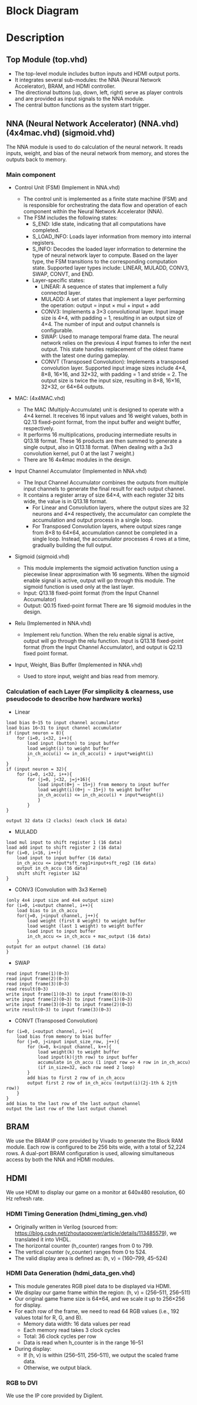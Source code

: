 # Block Diagram

# Description
## Top Module (top.vhd)
- The top-level module includes button inputs and HDMI output ports.
- It integrates several sub-modules: the NNA (Neural Network Accelerator), BRAM, and HDMI controller.
- The directional buttons (up, down, left, right) serve as player controls and are provided as input signals to the NNA module.
- The central button functions as the system start trigger.

## NNA (Neural Network Accelerator) (NNA.vhd) (4x4mac.vhd) (sigmoid.vhd)
The NNA module is used to do calculation of the neural network. It reads inputs, weight, and bias of the neural network from memory, and stores the outputs back to memory.

### Main component
- Control Unit (FSM) (Implement in NNA.vhd)
    - The control unit is implemented as a finite state machine (FSM) and is responsible for orchestrating the data flow and operation of each component within the Neural Network Accelerator (NNA).
    - The FSM includes the following states:
        - S_END: Idle state, indicating that all computations have completed.
        - S_LOAD_INFO: Loads layer information from memory into internal registers.
        - S_INFO: Decodes the loaded layer information to determine the type of neural network layer to compute. Based on the layer type, the FSM transitions to the corresponding computation state. Supported layer types include: LINEAR, MULADD, CONV3, SWAP, CONVT, and END.
		- Layer-specific states:
            - LINEAR: A sequence of states that implement a fully connected layer.
            - MULADD: A set of states that implement a layer performing the operation:
output = input × mul + input + add
            - CONV3: Implements a 3×3 convolutional layer. Input image size is 4×4, with padding = 1, resulting in an output size of 4×4. The number of input and output channels is configurable.
            - SWAP: Used to manage temporal frame data. The neural network relies on the previous 4 input frames to infer the next output. This state handles replacement of the oldest frame with the latest one during gameplay.
            - CONVT (Transposed Convolution): Implements a transposed convolution layer. Supported input image sizes include 4×4, 8×8, 16×16, and 32×32, with padding = 1 and stride = 2. The output size is twice the input size, resulting in 8×8, 16×16, 32×32, or 64×64 outputs.
- MAC: (4x4MAC.vhd)
    - The MAC (Multiply-Accumulate) unit is designed to operate with a 4×4 kernel. It receives 16 input values and 16 weight values, both in Q2.13 fixed-point format, from the input buffer and weight buffer, respectively.
    - It performs 16 multiplications, producing intermediate results in Q13.18 format. These 16 products are then summed to generate a single output, also in Q13.18 format. (When dealing with a 3x3 convolution kernel, put 0 at the last 7 weight.)
    - There are 16 4x4mac modules in the design.
- Input Channel Accumulator (Implemented in NNA.vhd)
    - The Input Channel Accumulator combines the outputs from multiple input channels to generate the final result for each output channel.
    - It contains a register array of size 64×4, with each register 32 bits wide, the value is in Q13.18 format.
        - For Linear and Convolution layers, where the output sizes are 32 neurons and 4×4 respectively, the accumulator can complete the accumulation and output process in a single loop.
        - For Transposed Convolution layers, where output sizes range from 8×8 to 64×64, accumulation cannot be completed in a single loop. Instead, the accumulator processes 4 rows at a time, gradually building the full output.
- Sigmoid (sigmoid.vhd)
    - This module implements the sigmoid activation function using a piecewise linear approximation with 16 segments. When the sigmoid enable signal is active, output will go through this module. The sigmoid function is used only at the last layer.
    - Input: Q13.18 fixed-point format (from the Input Channel Accumulator)
    - Output: Q0.15 fixed-point format There are 16 sigmoid modules in the design.

- Relu (Implemented in NNA.vhd)
    - Implement relu function. When the relu enable signal is active, output will go through the relu function. Input is Q13.18 fixed-point format (from the Input Channel Accumulator), and output is Q2.13 fixed point format.
- Input, Weight, Bias Buffer (Implemented in NNA.vhd)
    - Used to store input, weight and bias read from memory.

### Calculation of each Layer (For simplicity & clearness, use pseudocode to describe how hardware works)

- Linear
```
load bias 0~15 to input channel accumulator
load bias 16~31 to input channel accumulator
if (input neuron = 8){
	for (i=0, i<32, i++){
        load input (button) to input buffer
        load weight(i) to weight buffer
        in_ch_accu(i) <= in_ch_accu(i) + input*weight(i)
        }
}
if (input neuron = 32){
	for (i=0, i<32, i++){
	    for (j=0, j<32, j=j+16){
	        load input(0+j ~ 15+j) from memory to input buffer 
            load weight(i)(0+j ~ 15+j) to weight buffer
            in_ch_accu(i) <= in_ch_accu(i) + input*weight(i)
            }
        }
}

output 32 data (2 clocks) (each clock 16 data)
```

- MULADD
```
load mul input to shift register 1 (16 data)
load add input to shift register 2 (16 data)
for (i=0, i<16, i++){
    load input to input buffer (16 data)
    in_ch_accu <= input*sft_reg1+input+sft_reg2 (16 data)
    output in_ch_accu (16 data)
    shift shift register 1&2
}
```

- CONV3 (Convolution with 3x3 Kernel)
```
(only 4x4 input size and 4x4 output size)
for (i=0, i<output channel, i++){
	load bias to in_ch_accu
	for(j=0, j<input channel, j++){
        load weight (first 8 weight) to weight buffer
        load weight (last 1 weight) to weight buffer
        load input to input buffer
        in_ch_accu <= in_ch_accu + mac_output (16 data)
    }
output for an output channel (16 data)
}
```

- SWAP
```
read input frame(1)(0~3)
read input frame(2)(0~3)
read input frame(3)(0~3)
read result(0~3)
write input frame(1)(0~3) to input frame(0)(0~3)
write input frame(2)(0~3) to input frame(1)(0~3)
write input frame(3)(0~3) to input frame(2)(0~3)
write result(0~3) to input frame(3)(0~3)
```
- CONVT (Transposed Convolution)
```
for (i=0, i<output channel, i++){
    load bias from memory to bias buffer
	for (j=0, j<input input_size_row, j++){
		for (k=0, k<input channel, k++){
			load weight(k) to weight buffer
			load input(k)(jth row) to input buffer
			accumulate in_ch_accu (1 input row => 4 row in in_ch_accu)
			(if in_size=32, each row need 2 loop)
		}
		add bias to first 2 row of in_ch_accu
		output first 2 row of in_ch_accu (output(i)(2j-1th & 2jth row))
    }
}
add bias to the last row of the last output channel
output the last row of the last output channel
```

## BRAM
We use the BRAM IP core provided by Vivado to generate the Block RAM module. Each row is configured to be 256 bits wide, with a total of 52,224 rows. A dual-port BRAM configuration is used, allowing simultaneous access by both the NNA and HDMI modules.

## HDMI
We use HDMI to display our game on a monitor at 640x480 resolution, 60 Hz refresh rate.

### HDMI Timing Generation (hdmi_timing_gen.vhd)
- Originally written in Verilog (sourced from: https://blog.csdn.net/zhoutaopower/article/details/113485579), we translated it into VHDL.
- The horizontal counter (h_counter) ranges from 0 to 799.
- The vertical counter (v_counter) ranges from 0 to 524.
- The valid display area is defined as: (h, v) = (160–799, 45–524)

### HDMI Data Generation (hdmi_data_gen.vhd)
- This module generates RGB pixel data to be displayed via HDMI.
- We display our game frame within the region: (h, v) = (256–511, 256–511)
- Our original game frame size is 64×64, and we scale it up to 256×256 for display.
- For each row of the frame, we need to read 64 RGB values (i.e., 192 values total for R, G, and B).
    - Memory data width: 16 data values per read
    - Each memory read takes 3 clock cycles
    - Total: 36 clock cycles per row
    - Data is read when h_counter is in the range 16–51
- During display:
    - If (h, v) is within (256–511, 256–511), we output the scaled frame data.
    - Otherwise, we output black.

### RGB to DVI
We use the IP core provided by Digilent.



